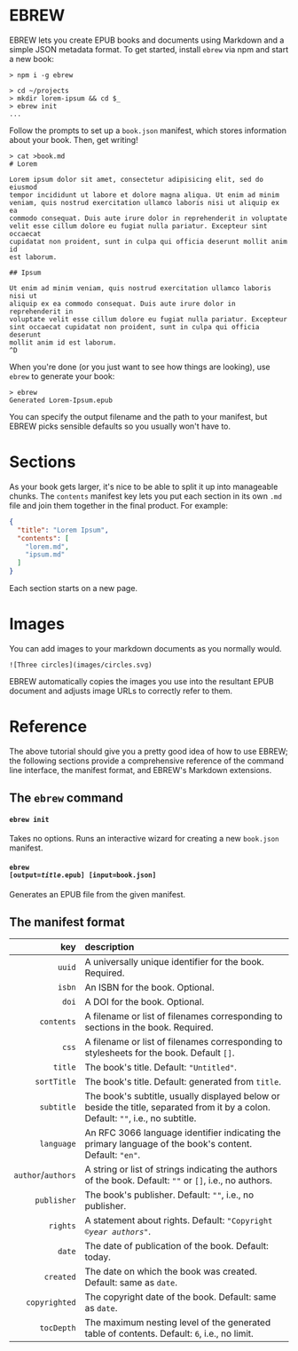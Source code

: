 # EBREW

EBREW lets you create EPUB books and documents using Markdown and a simple JSON metadata format. To get started, install `ebrew` via npm and start a new book:

    > npm i -g ebrew

    > cd ~/projects
    > mkdir lorem-ipsum && cd $_
    > ebrew init
    ...

Follow the prompts to set up a `book.json` manifest, which stores information about your book. Then, get writing!

    > cat >book.md
    # Lorem

    Lorem ipsum dolor sit amet, consectetur adipisicing elit, sed do eiusmod
    tempor incididunt ut labore et dolore magna aliqua. Ut enim ad minim
    veniam, quis nostrud exercitation ullamco laboris nisi ut aliquip ex ea
    commodo consequat. Duis aute irure dolor in reprehenderit in voluptate
    velit esse cillum dolore eu fugiat nulla pariatur. Excepteur sint occaecat
    cupidatat non proident, sunt in culpa qui officia deserunt mollit anim id
    est laborum.

    ## Ipsum

    Ut enim ad minim veniam, quis nostrud exercitation ullamco laboris nisi ut
    aliquip ex ea commodo consequat. Duis aute irure dolor in reprehenderit in
    voluptate velit esse cillum dolore eu fugiat nulla pariatur. Excepteur
    sint occaecat cupidatat non proident, sunt in culpa qui officia deserunt
    mollit anim id est laborum.
    ^D

When you're done (or you just want to see how things are looking), use `ebrew` to generate your book:

    > ebrew
    Generated Lorem-Ipsum.epub

You can specify the output filename and the path to your manifest, but EBREW picks sensible defaults so you usually won't have to.

# Sections

As your book gets larger, it's nice to be able to split it up into manageable chunks. The `contents` manifest key lets you put each section in its own `.md` file and join them together in the final product. For example:

```json
{
  "title": "Lorem Ipsum",
  "contents": [
    "lorem.md",
    "ipsum.md"
  ]
}
```

Each section starts on a new page.

# Images

You can add images to your markdown documents as you normally would.

    ![Three circles](images/circles.svg)

EBREW automatically copies the images you use into the resultant EPUB document and adjusts image URLs to correctly refer to them.

# Reference

The above tutorial should give you a pretty good idea of how to use EBREW; the following sections provide a comprehensive reference of the command line interface, the manifest format, and EBREW's Markdown extensions.

## The `ebrew` command

#### `ebrew init`
Takes no options. Runs an interactive wizard for creating a new `book.json` manifest.

#### <code>ebrew [output=<em>title</em>.epub] [input=book.json]</code>
Generates an EPUB file from the given manifest.

## The manifest format

| key | description |
|----:|:------------|
| `uuid` | A universally unique identifier for the book. Required. |
| `isbn` | An ISBN for the book. Optional. |
| `doi` | A DOI for the book. Optional. |
| `contents` | A filename or list of filenames corresponding to sections in the book. Required. |
| `css` | A filename or list of filenames corresponding to stylesheets for the book. Default `[]`. |
| `title` | The book's title. Default: `"Untitled"`. |
| `sortTitle` | The book's title. Default: generated from `title`. |
| `subtitle` | The book's subtitle, usually displayed below or beside the title, separated from it by a colon. Default: `""`, i.e., no subtitle. |
| `language` | An RFC 3066 language identifier indicating the primary language of the book's content. Default: `"en"`. |
| `author`/`authors` | A string or list of strings indicating the authors of the book. Default: `""` or `[]`, i.e., no authors. |
| `publisher` | The book's publisher. Default: `""`, i.e., no publisher. |
| `rights` | A statement about rights. Default: <code>"Copyright ©<em>year</em> <em>authors</em>"</code>. |
| `date` | The date of publication of the book. Default: today. |
| `created` | The date on which the book was created. Default: same as `date`. |
| `copyrighted` | The copyright date of the book. Default: same as `date`. |
| `tocDepth` | The maximum nesting level of the generated table of contents. Default: `6`, i.e., no limit. |
